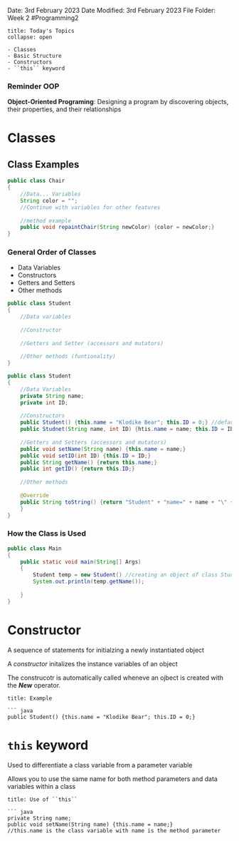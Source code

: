 Date: 3rd February 2023
Date Modified: 3rd February 2023
File Folder: Week 2
#Programming2 

```ad-abstract
title: Today's Topics
collapse: open

- Classes
- Basic Structure
- Constructors
- ``this`` keyword

```


### Reminder OOP

**Object-Oriented Programing**: 
Designing a program by discovering objects, their properties, and their relationships

# Classes

## Class Examples

```java
public class Chair
{
	//Data... Variables
	String color = "";
	//Continue with variables for other features
	
	//method example
	public void repaintChair(String newColor) {color = newColor;}
}
```

### General Order of Classes

- Data Variables
- Constructors
- Getters and Setters
- Other methods

``` java
public class Student 
{
	//Data variables
	
	//Constructor
	
	//Getters and Setter (accessors and mutators)
	
	//Other methods (funtionality)
}
```

```java
public class Student 
{
	//Data Variables
	private String name;
	private int ID;
	
	//Constructors
	public Student() {this.name = "Klodike Bear"; this.ID = 0;} //default constructor
	public Studnet(String name, int ID) {htis.name = name; this.ID = ID;} // constructor that takes two parameters
	
	//Getters and Setters (accessors and mutators)
	public void setName(String name) {this.name = name;}
	public void setID(int ID) {this.ID = ID;}
	public String getName() {return this.name;}
	public int getID() {return this.ID;}
	
	//Other methods
	
	@Override
	public String toString() {return "Student" + "name=" + name + "\" + ",ID=" + ID + ); 
	}
}
```

### How the Class is Used

```java
public class Main
{
	public static void main(String[] Args)
	{
		Student temp = new Student() //creating an object of class Student
		System.out.println(temp.getName());
		
	}
}
```


# Constructor

A sequence of statements for initialzing a newly instantiated object

A *constructor* initalizes the instance variables of an object

The construcotr is automatically called wheneve an ojbect is created with the ***New*** operator.

```ad-info
title: Example

``` java
public Student() {this.name = "Klodike Bear"; this.ID = 0;}
```


# ``this`` keyword

Used to differentiate a class variable from a parameter variable

Allows you to use the same name for both method parameters and data variables within a class

```ad-example
title: Use of ``this``

``` java
private String name;
public void setName(String name) {this.name = name;}
//this.name is the class variable with name is the method parameter
```















